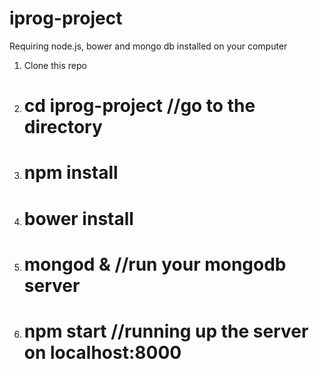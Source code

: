 # iprog-project

Requiring node.js, bower and mongo db installed on your computer

1. Clone this repo
2. # cd iprog-project     //go to the directory
3. # npm install
4. # bower install
5. # mongod &              //run your mongodb server
6. # npm start             //running up the server on localhost:8000
